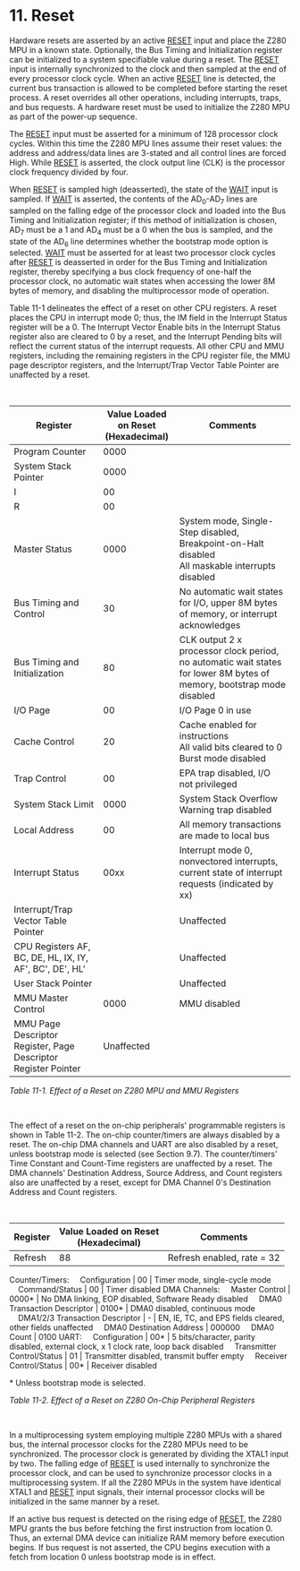 # 11. Reset

Hardware resets are asserted by an active <ins>RESET</ins> input and place the Z280 MPU in a known state. Optionally, the Bus Timing and Initialization register can be initialized to a system specifiable value during a reset. The <ins>RESET</ins> input is internally synchronized to the clock and then sampled at the end of every processor clock cycle. When an active <ins>RESET</ins> line is detected, the current bus transaction is allowed to be completed before starting the reset process. A reset overrides all other operations, including interrupts, traps, and bus requests. A hardware reset must be used to initialize the Z280 MPU as part of the power-up sequence.

The <ins>RESET</ins> input must be asserted for a minimum of 128 processor clock cycles. Within this time the Z280 MPU lines assume their reset values: the address and address/data lines are 3-stated and all control lines are forced High. While <ins>RESET</ins> is asserted, the clock output line (CLK) is the processor clock frequency divided by four.

When <ins>RESET</ins> is sampled high (deasserted), the state of the <ins>WAIT</ins> input is sampled. If <ins>WAIT</ins> is asserted, the contents of the AD<sub>0</sub>-AD<sub>7</sub> lines are sampled on the falling edge of the processor clock and loaded into the Bus Timing and Initialization register; if this method of initialization is chosen, AD<sub>7</sub> must be a 1 and AD<sub>4</sub> must be a 0 when the bus is sampled, and the state of the AD<sub>6</sub> line determines whether the bootstrap mode option is selected. <ins>WAIT</ins> must be asserted for at least two processor clock cycles after <ins>RESET</ins> is deasserted in order for the Bus Timing and Initialization register, thereby specifying a bus clock frequency of one-half the processor clock, no automatic wait states when accessing the lower 8M bytes of memory, and disabling the multiprocessor mode of operation.

Table 11-1 delineates the effect of a reset on other CPU registers. A reset places the CPU in
interrupt mode 0; thus, the IM field in the Interrupt Status register will be a 0. The Interrupt Vector Enable bits in the Interrupt Status register also are cleared to 0 by a reset, and the Interrupt Pending bits will reflect the current status of the interrupt requests. All other CPU and MMU registers, including the remaining registers in the CPU register file, the MMU page descriptor registers, and the Interrupt/Trap Vector Table Pointer are unaffected by a reset.

<br/>

Register | Value Loaded on Reset<br/>(Hexadecimal) | Comments
|-|-|-|
Program Counter | 0000
System Stack Pointer | 0000
I | 00
R | 00
Master Status | 0000 | System mode, Single-Step disabled, Breakpoint-on-Halt disabled<br/>All maskable interrupts disabled
Bus Timing and Control | 30 | No automatic wait states for I/O, upper 8M bytes of memory, or interrupt acknowledges
Bus Timing and Initialization | 80 | CLK output 2 x processor clock period, no automatic wait states for lower 8M bytes of memory, bootstrap mode disabled
I/O Page | 00 | I/O Page 0 in use
Cache Control | 20 | Cache enabled for instructions<br/>All valid bits cleared to 0<br/>Burst mode disabled
Trap Control | 00 | EPA trap disabled, I/O not privileged
System Stack Limit | 0000 | System Stack Overflow Warning trap disabled
Local Address | 00 | All memory transactions are made to local bus
Interrupt Status | 00xx | Interrupt mode 0, nonvectored interrupts, current state of interrupt requests (indicated by xx)
Interrupt/Trap Vector Table Pointer | | Unaffected
CPU Registers AF, BC, DE, HL, IX, IY, AF', BC', DE', HL' | | Unaffected
User Stack Pointer | | Unaffected
MMU Master Control | 0000 | MMU disabled
MMU Page Descriptor Register, Page Descriptor Register Pointer | Unaffected

_Table 11-1. Effect of a Reset on Z280 MPU and MMU Registers_

<br/>

The effect of a reset on the on-chip peripherals' programmable registers is shown in Table 11-2. The on-chip counter/timers are always disabled by a reset. The on-chip DMA channels and UART are also disabled by a reset, unless bootstrap mode is selected (see Section 9.7). The counter/timers' Time Constant and Count-Time registers are unaffected by a reset. The DMA channels' Destination Address, Source Address, and Count registers also are unaffected by a reset, except for DMA Channel 0's Destination Address and Count registers.

<br/>

Register | Value Loaded on Reset<br/>(Hexadecimal) | Comments
|-|-|-|
Refresh | 88 | Refresh enabled, rate = 32
Counter/Timers:
&nbsp;&nbsp;&nbsp;&nbsp;Configuration | 00 | Timer mode, single-cycle mode
&nbsp;&nbsp;&nbsp;&nbsp;Command/Status | 00 | Timer disabled
DMA Channels:
&nbsp;&nbsp;&nbsp;&nbsp;Master Control | 0000* | No DMA linking, EOP disabled, Software Ready disabled
&nbsp;&nbsp;&nbsp;&nbsp;DMA0 Transaction Descriptor | 0100* | DMA0 disabled, continuous mode
&nbsp;&nbsp;&nbsp;&nbsp;DMA1/2/3 Transaction Descriptor | - | EN, IE, TC, and EPS fields cleared, other fields unaffected
&nbsp;&nbsp;&nbsp;&nbsp;DMA0 Destination Address | 000000
&nbsp;&nbsp;&nbsp;&nbsp;DMA0 Count | 0100
UART:
&nbsp;&nbsp;&nbsp;&nbsp;Configuration | 00* | 5 bits/character, parity disabled, external clock, x 1 clock rate, loop back disabled
&nbsp;&nbsp;&nbsp;&nbsp;Transmitter Control/Status | 01 | Transmitter disabled, transmit buffer empty
&nbsp;&nbsp;&nbsp;&nbsp;Receiver Control/Status | 00* | Receiver disabled

\* Unless bootstrap mode is selected.

_Table 11-2. Effect of a Reset on Z280 On-Chip Peripheral Registers_

<br/>

In a multiprocessing system employing multiple Z280 MPUs with a shared bus, the internal processor clocks for the Z280 MPUs need to be synchronized. The processor clock is generated by dividing the XTAL1 input by two. The falling edge of <ins>RESET</ins> is used internally to synchronize the processor clock, and can be used to synchronize processor clocks in a multiprocessing system. If all the Z280 MPUs in the system have identical XTAL1 and <ins>RESET</ins> input signals, their internal processor clocks will be initialized in the same manner by a reset.

If an active bus request is detected on the rising edge of <ins>RESET</ins>, the Z280 MPU grants the bus before fetching the first instruction from location 0. Thus, an external DMA device can initialize RAM memory before execution begins. If bus request is not asserted, the CPU begins execution with a fetch from location 0 unless bootstrap mode is in effect.
